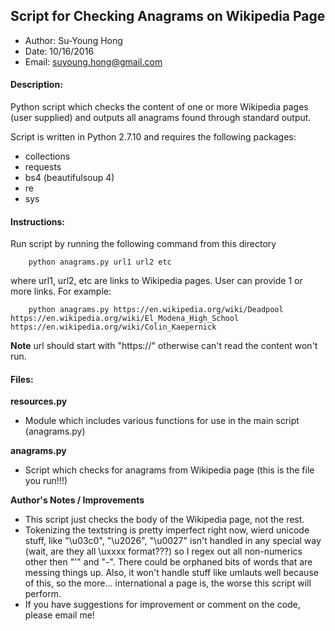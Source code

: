 ## Script for Checking Anagrams on Wikipedia Page
* Author: Su-Young Hong
* Date: 10/16/2016
* Email: suyoung.hong@gmail.com

#### Description: 
Python script which checks the content of one or more Wikipedia pages (user supplied) and outputs all anagrams found through standard output. 

Script is written in Python 2.7.10 and requires the following packages: 
* collections
* requests
* bs4 (beautifulsoup 4)
* re
* sys

#### Instructions: 
Run script by running the following command from this directory

	
		python anagrams.py url1 url2 etc
	

where url1, url2, etc are links to Wikipedia pages. User can provide 1 or more links. For example: 


		python anagrams.py https://en.wikipedia.org/wiki/Deadpool https://en.wikipedia.org/wiki/El_Modena_High_School https://en.wikipedia.org/wiki/Colin_Kaepernick

**Note** url should start with "https://" otherwise can't read the content won't run. 

#### Files: 
**resources.py**
* Module which includes various functions for use in the main script (anagrams.py)

**anagrams.py**
* Script which checks for anagrams from Wikipedia page (this is the file you run!!!)

**Author's Notes / Improvements**
* This script just checks the body of the Wikipedia page, not the rest. 
* Tokenizing the textstring is pretty imperfect right now, wierd unicode stuff, like "\u03c0", "\u2026", "\u0027" isn't handled in any special way (wait, are they all \uxxxx format???) so I regex out all non-numerics other then "'" and "-". There could be orphaned bits of words that are messing things up. Also, it won't handle stuff like umlauts well because of this, so the more... international a page is, the worse this script will perform. 
* If you have suggestions for improvement or comment on the code, please email me!




